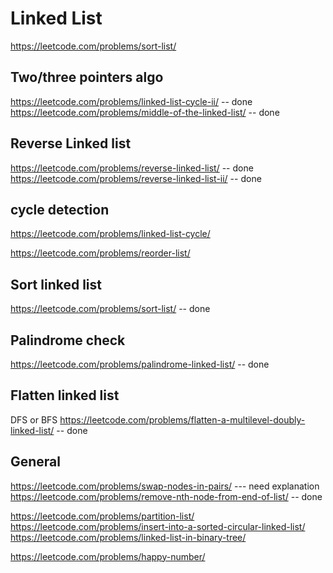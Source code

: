 
# Linked List

https://leetcode.com/problems/sort-list/

## Two/three pointers algo
https://leetcode.com/problems/linked-list-cycle-ii/  -- done
https://leetcode.com/problems/middle-of-the-linked-list/  -- done
## Reverse Linked list
https://leetcode.com/problems/reverse-linked-list/  -- done
https://leetcode.com/problems/reverse-linked-list-ii/ -- done

## cycle detection
https://leetcode.com/problems/linked-list-cycle/


https://leetcode.com/problems/reorder-list/

## Sort linked list
https://leetcode.com/problems/sort-list/  -- done
## Palindrome check
https://leetcode.com/problems/palindrome-linked-list/ -- done
## Flatten linked list
DFS or BFS
https://leetcode.com/problems/flatten-a-multilevel-doubly-linked-list/ -- done
## General
https://leetcode.com/problems/swap-nodes-in-pairs/  --- need explanation
https://leetcode.com/problems/remove-nth-node-from-end-of-list/  -- done


https://leetcode.com/problems/partition-list/
https://leetcode.com/problems/insert-into-a-sorted-circular-linked-list/
https://leetcode.com/problems/linked-list-in-binary-tree/

https://leetcode.com/problems/happy-number/